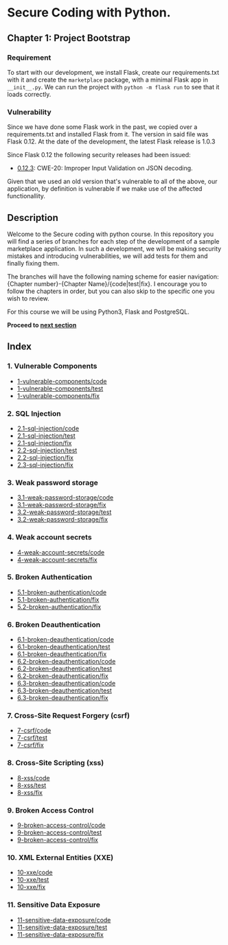 # Secure Coding with Python.

## Chapter 1: Project Bootstrap
### Requirement
To start with our development, we install Flask, create our requirements.txt with it and create the `marketplace` package, with a minimal Flask app in `__init__.py`. We can run the project with `python -m flask run` to see that it loads correctly.

### Vulnerability
Since we have done some Flask work in the past, we copied over a requirements.txt and installed Flask from it. The version in said file was Flask 0.12. At the date of the development, the latest Flask release is 1.0.3

Since Flask 0.12 the following security releases had been issued:
* [0.12.3](https://github.com/pallets/flask/releases/tag/0.12.3): CWE-20: Improper Input Validation on JSON decoding.

Given that we used an old version that's vulnerable to all of the above, our application, by definition is vulnerable if we make use of the affected functionallity.

## Description
Welcome to the Secure coding with python course. In this repository you will find a series of branches for each step of the development of a sample marketplace application. In such a development, we will be making security mistakes and introducing vulnerabilities, we will add tests for them and finally fixing them.

The branches will have the following naming scheme for easier navigation: {Chapter number}-{Chapter Name}/{code|test|fix}. I encourage you to follow the chapters in order, but you can also skip to the specific one you wish to review. 

For this course we will be using Python3, Flask and PostgreSQL.

**Proceed to [next section](https://github.com/nxvl/secure-coding-with-python/tree/1-vulnerable-components/test)**

## Index
### 1. Vulnerable Components
* [1-vulnerable-components/code](https://github.com/nxvl/secure-coding-with-python/tree/1-vulnerable-components/code) 
* [1-vulnerable-components/test](https://github.com/nxvl/secure-coding-with-python/tree/1-vulnerable-components/test)
* [1-vulnerable-components/fix](https://github.com/nxvl/secure-coding-with-python/tree/1-vulnerable-components/fix)

### 2. SQL Injection
* [2.1-sql-injection/code](https://github.com/nxvl/secure-coding-with-python/tree/2.1-sql-injection/code) 
* [2.1-sql-injection/test](https://github.com/nxvl/secure-coding-with-python/tree/2.1-sql-injection/test)
* [2.1-sql-injection/fix](https://github.com/nxvl/secure-coding-with-python/tree/2.1-sql-injection/fix)
* [2.2-sql-injection/test](https://github.com/nxvl/secure-coding-with-python/tree/2.2-sql-injection/test)
* [2.2-sql-injection/fix](https://github.com/nxvl/secure-coding-with-python/tree/2.2-sql-injection/fix)
* [2.3-sql-injection/fix](https://github.com/nxvl/secure-coding-with-python/tree/2.3-sql-injection/fix)

### 3. Weak password storage
* [3.1-weak-password-storage/code](https://github.com/nxvl/secure-coding-with-python/tree/3.1-weak-password-storage/code) 
* [3.1-weak-password-storage/fix](https://github.com/nxvl/secure-coding-with-python/tree/3.1-weak-password-storage/fix)
* [3.2-weak-password-storage/test](https://github.com/nxvl/secure-coding-with-python/tree/3.2-weak-password-storage/test)
* [3.2-weak-password-storage/fix](https://github.com/nxvl/secure-coding-with-python/tree/3.2-weak-password-storage/fix)

### 4. Weak account secrets
* [4-weak-account-secrets/code](https://github.com/nxvl/secure-coding-with-python/tree/4-weak-account-secrets/code) 
* [4-weak-account-secrets/fix](https://github.com/nxvl/secure-coding-with-python/tree/4-weak-account-secrets/fix)

### 5. Broken Authentication
* [5.1-broken-authentication/code](https://github.com/nxvl/secure-coding-with-python/tree/5.1-broken-authentication/code) 
* [5.1-broken-authentication/fix](https://github.com/nxvl/secure-coding-with-python/tree/5.1-broken-authentication/fix)
* [5.2-broken-authentication/fix](https://github.com/nxvl/secure-coding-with-python/tree/5.2-broken-authentication/fix)

### 6. Broken Deauthentication
* [6.1-broken-deauthentication/code](https://github.com/nxvl/secure-coding-with-python/tree/6.1-broken-deauthentication/code) 
* [6.1-broken-deauthentication/test](https://github.com/nxvl/secure-coding-with-python/tree/6.1-broken-deauthentication/test)
* [6.1-broken-deauthentication/fix](https://github.com/nxvl/secure-coding-with-python/tree/6.1-broken-deauthentication/fix)
* [6.2-broken-deauthentication/code](https://github.com/nxvl/secure-coding-with-python/tree/6.2-broken-deauthentication/code) 
* [6.2-broken-deauthentication/test](https://github.com/nxvl/secure-coding-with-python/tree/6.2-broken-deauthentication/test)
* [6.2-broken-deauthentication/fix](https://github.com/nxvl/secure-coding-with-python/tree/6.2-broken-deauthentication/fix)
* [6.3-broken-deauthentication/code](https://github.com/nxvl/secure-coding-with-python/tree/6.3-broken-deauthentication/code) 
* [6.3-broken-deauthentication/test](https://github.com/nxvl/secure-coding-with-python/tree/6.3-broken-deauthentication/test)
* [6.3-broken-deauthentication/fix](https://github.com/nxvl/secure-coding-with-python/tree/6.3-broken-deauthentication/fix)

### 7. Cross-Site Request Forgery (csrf)
* [7-csrf/code](https://github.com/nxvl/secure-coding-with-python/tree/7-csrf/code) 
* [7-csrf/test](https://github.com/nxvl/secure-coding-with-python/tree/7-csrf/test)
* [7-csrf/fix](https://github.com/nxvl/secure-coding-with-python/tree/7-csrf/fix)

### 8. Cross-Site Scripting (xss)
* [8-xss/code](https://github.com/nxvl/secure-coding-with-python/tree/8-xss/code) 
* [8-xss/test](https://github.com/nxvl/secure-coding-with-python/tree/8-xss/test)
* [8-xss/fix](https://github.com/nxvl/secure-coding-with-python/tree/8-xss/fix)

### 9. Broken Access Control
* [9-broken-access-control/code](https://github.com/nxvl/secure-coding-with-python/tree/9-broken-access-control/code) 
* [9-broken-access-control/test](https://github.com/nxvl/secure-coding-with-python/tree/9-broken-access-control/test)
* [9-broken-access-control/fix](https://github.com/nxvl/secure-coding-with-python/tree/9-broken-access-control/fix)

### 10. XML External Entities (XXE)
* [10-xxe/code](https://github.com/nxvl/secure-coding-with-python/tree/10-xxe/code) 
* [10-xxe/test](https://github.com/nxvl/secure-coding-with-python/tree/10-xxe/test)
* [10-xxe/fix](https://github.com/nxvl/secure-coding-with-python/tree/10-xxe/fix)

### 11. Sensitive Data Exposure
* [11-sensitive-data-exposure/code](https://github.com/nxvl/secure-coding-with-python/tree/11-sensitive-data-exposure/code) 
* [11-sensitive-data-exposure/test](https://github.com/nxvl/secure-coding-with-python/tree/11-sensitive-data-exposure/test)
* [11-sensitive-data-exposure/fix](https://github.com/nxvl/secure-coding-with-python/tree/11-sensitive-data-exposure/fix)